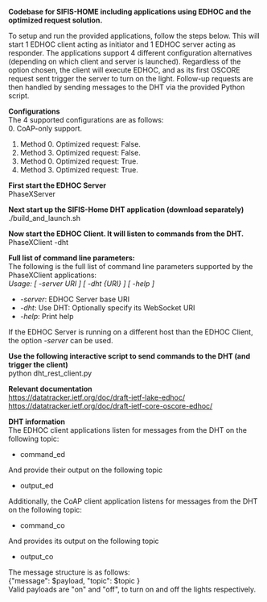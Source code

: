 **Codebase for SIFIS-HOME including applications using EDHOC and the optimized request solution.**

To setup and run the provided applications, follow the steps below. This will start 1 EDHOC client acting as initiator and 1 EDHOC server acting as responder. The applications support 4 different configuration alternatives (depending on which client and server is launched). Regardless of the option chosen, the client will execute EDHOC, and as its first OSCORE request sent trigger the server to turn on the light. Follow-up requests are then handled by sending messages to the DHT via the provided Python script.

**Configurations**  
The 4 supported configurations are as follows:  
0. CoAP-only support.
1. Method 0. Optimized request: False.
2. Method 3. Optimized request: False.
3. Method 0. Optimized request: True.
4. Method 3. Optimized request: True.

**First start the EDHOC Server**  
PhaseXServer  

**Next start up the SIFIS-Home DHT application (download separately)**  
./build_and_launch.sh 

**Now start the EDHOC Client. It will listen to commands from the DHT.**  
PhaseXClient -dht  

**Full list of command line parameters:**  
The following is the full list of command line parameters supported by the PhaseXClient applications:  
*Usage: [ -server URI ] [ -dht {URI} ] [ -help ]*
- *-server*: EDHOC Server base URI
- *-dht*: Use DHT: Optionally specify its WebSocket URI
- *-help*: Print help

If the EDHOC Server is running on a different host than the EDHOC Client, the option *-server* can be used.

**Use the following interactive script to send commands to the DHT (and trigger the client)**  
python dht_rest_client.py

**Relevant documentation**  
https://datatracker.ietf.org/doc/draft-ietf-lake-edhoc/  
https://datatracker.ietf.org/doc/draft-ietf-core-oscore-edhoc/  

**DHT information**  
The EDHOC client applications listen for messages from the DHT on the following topic:  
* command_ed

And provide their output on the following topic  
* output_ed

Additionally, the CoAP client application listens for messages from the DHT on the following topic:  
* command_co

And provides its output on the following topic  
* output_co


The message structure is as follows:  
{"message": $payload, "topic": $topic }  
Valid payloads are "on" and "off", to turn on and off the lights respectively.  

